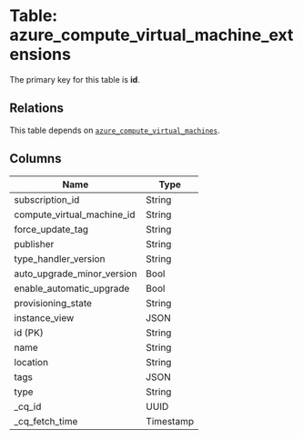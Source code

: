 # Table: azure_compute_virtual_machine_extensions


The primary key for this table is **id**.

## Relations
This table depends on [`azure_compute_virtual_machines`](azure_compute_virtual_machines.md).

## Columns
| Name          | Type          |
| ------------- | ------------- |
|subscription_id|String|
|compute_virtual_machine_id|String|
|force_update_tag|String|
|publisher|String|
|type_handler_version|String|
|auto_upgrade_minor_version|Bool|
|enable_automatic_upgrade|Bool|
|provisioning_state|String|
|instance_view|JSON|
|id (PK)|String|
|name|String|
|location|String|
|tags|JSON|
|type|String|
|_cq_id|UUID|
|_cq_fetch_time|Timestamp|